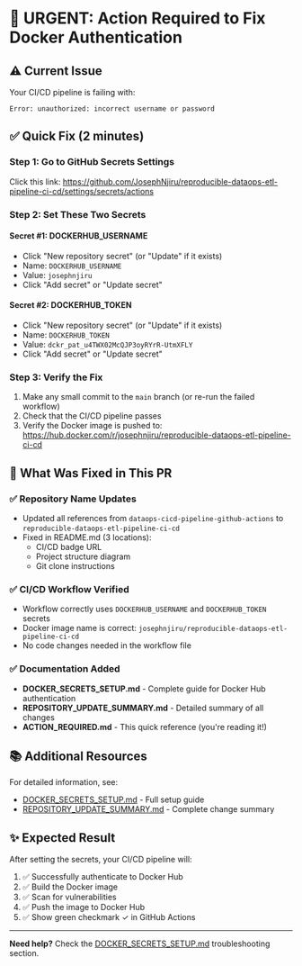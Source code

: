 # 🚨 URGENT: Action Required to Fix Docker Authentication

## ⚠️ Current Issue
Your CI/CD pipeline is failing with:
```
Error: unauthorized: incorrect username or password
```

## ✅ Quick Fix (2 minutes)

### Step 1: Go to GitHub Secrets Settings
Click this link: https://github.com/JosephNjiru/reproducible-dataops-etl-pipeline-ci-cd/settings/secrets/actions

### Step 2: Set These Two Secrets

#### Secret #1: DOCKERHUB_USERNAME
- Click "New repository secret" (or "Update" if it exists)
- Name: `DOCKERHUB_USERNAME`
- Value: `josephnjiru`
- Click "Add secret" or "Update secret"

#### Secret #2: DOCKERHUB_TOKEN
- Click "New repository secret" (or "Update" if it exists)  
- Name: `DOCKERHUB_TOKEN`
- Value: `dckr_pat_u4TWX02McQJP3oyRYrR-UtmXFLY`
- Click "Add secret" or "Update secret"

### Step 3: Verify the Fix
1. Make any small commit to the `main` branch (or re-run the failed workflow)
2. Check that the CI/CD pipeline passes
3. Verify the Docker image is pushed to: https://hub.docker.com/r/josephnjiru/reproducible-dataops-etl-pipeline-ci-cd

## 🎯 What Was Fixed in This PR

### ✅ Repository Name Updates
- Updated all references from `dataops-cicd-pipeline-github-actions` to `reproducible-dataops-etl-pipeline-ci-cd`
- Fixed in README.md (3 locations):
  - CI/CD badge URL
  - Project structure diagram
  - Git clone instructions

### ✅ CI/CD Workflow Verified
- Workflow correctly uses `DOCKERHUB_USERNAME` and `DOCKERHUB_TOKEN` secrets
- Docker image name is correct: `josephnjiru/reproducible-dataops-etl-pipeline-ci-cd`
- No code changes needed in the workflow file

### ✅ Documentation Added
- **DOCKER_SECRETS_SETUP.md** - Complete guide for Docker Hub authentication
- **REPOSITORY_UPDATE_SUMMARY.md** - Detailed summary of all changes
- **ACTION_REQUIRED.md** - This quick reference (you're reading it!)

## 📚 Additional Resources

For detailed information, see:
- [DOCKER_SECRETS_SETUP.md](DOCKER_SECRETS_SETUP.md) - Full setup guide
- [REPOSITORY_UPDATE_SUMMARY.md](REPOSITORY_UPDATE_SUMMARY.md) - Complete change summary

## ✨ Expected Result

After setting the secrets, your CI/CD pipeline will:
1. ✅ Successfully authenticate to Docker Hub
2. ✅ Build the Docker image
3. ✅ Scan for vulnerabilities  
4. ✅ Push the image to Docker Hub
5. ✅ Show green checkmark ✓ in GitHub Actions

---

**Need help?** Check the [DOCKER_SECRETS_SETUP.md](DOCKER_SECRETS_SETUP.md) troubleshooting section.
